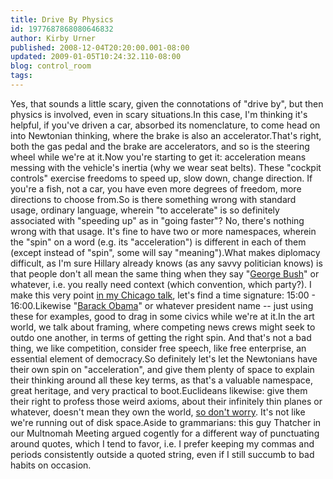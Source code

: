 ```yaml
---
title: Drive By Physics
id: 1977687868080646832
author: Kirby Urner
published: 2008-12-04T20:20:00.001-08:00
updated: 2009-01-05T10:24:32.110-08:00
blog: control_room
tags: 
---
```


Yes, that sounds a little scary, given the connotations of "drive by", but then physics is involved, even in scary situations.In this case, I'm thinking it's helpful, if you've driven a car, absorbed its nomenclature, to come head on into Newtonian thinking, where the brake is also an accelerator.That's right, both the gas pedal and the brake are accelerators, and so is the steering wheel while we're at it.Now you're starting to get it:  acceleration means messing with the vehicle's inertia (why we wear seat belts).  These "cockpit controls" exercise freedoms to speed up, slow down, change direction.  If you're a fish, not a car, you have even more degrees of freedom, more directions to choose from.So is there something wrong with standard usage, ordinary language, wherein "to accelerate" is so definitely associated with "speeding up" as in "going faster"?  No, there's nothing wrong with that usage.  It's fine to have two or more namespaces, wherein the "spin" on a word (e.g. its "acceleration") is different in each of them (except instead of "spin", some will say "meaning").What makes diplomacy difficult, as I'm sure Hillary already knows (as any savvy politician knows) is that people don't all mean the same thing when they say "[George Bush](http://mybizmo.blogspot.com/2006/05/decoding-usa-culture.html)" or whatever, i.e. you really need context (which convention, which party?).  I make this very point [in my Chicago talk](http://www.youtube.com/watch?v=hbeHdg8mtdc), let's find a time signature: 15:00 - 16:00.Likewise "[Barack Obama](http://controlroom.blogspot.com/2008/09/another-mad-cover.html)" or whatever president name -- just using these for examples, good to drag in some civics while we're at it.In the art world, we talk about framing, where competing news crews might seek to outdo one another, in terms of getting the right spin.  And that's not a bad thing, we like competition, consider free speech, like free enterprise, an essential element of democracy.So definitely let's let the Newtonians have their own spin on "acceleration", and give them plenty of space to explain their thinking around all these key terms, as that's a valuable namespace, great heritage, and very practical to boot.Euclideans likewise:  give them their right to profess those weird axioms, about their infinitely thin planes or whatever, doesn't mean they own the world, [so don't worry](http://worldgame.blogspot.com/2008/10/claymation-station.html).  It's not like we're running out of disk space.Aside to grammarians:  this guy Thatcher in our Multnomah Meeting argued cogently for a different way of punctuating around quotes, which I tend to favor, i.e. I prefer keeping my commas and periods consistently outside a quoted string, even if I still succumb to bad habits on occasion.